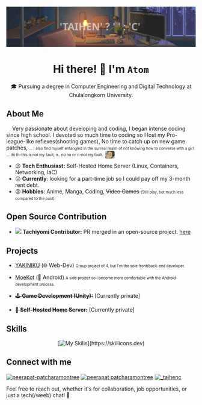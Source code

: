 ![header](assets/header.svg)

<div align="center">

<!-- ![sdf](./assets/home_bg.gif) -->

# Hi there! 👋 I'm `Atom`

🎓 Pursuing a degree in Computer Engineering and Digital Technology at Chulalongkorn University.

</div>

## About Me

  &nbsp;&nbsp;&nbsp; Very passionate about developing and coding, I began intense coding since high school. I devoted so much time to coding so I lost my Pro-league-like reflexes(shooting games), No time to catch up on new game patches, <font size='1'>... I also find myself entangled in the surreal realm of not knowing how to converse with a girl ... thi th-this is not my fault, n.. no no n- n-not my fault.<img src='./assets/hallucinate.png' style='height: 2em; margin-left: 5px; border-radius: 2px; position: absolute;'></img></font>

- 😉 **Tech Enthusiast:** Self-Hosted Home Server (Linux, Containers, Networking, IaC)
- 😣 **Currently**: looking for a part-time job so I could pay off my 3-month rent debt.
- 😫 **Hobbies**: Anime, Manga, Coding, ~~Video Games~~ <font size="1">(Still play, but much less compared to the past)</font>
  
## Open Source Contribution

- <img src='https://github.com/tachiyomiorg.png' width=20> **Tachiyomi Contributor:** PR merged in an open-source project. [here]([link-to-your-pull-request](https://github.com/tachiyomiorg/tachiyomi-extensions/pull/18931))

## Projects

- [YAKINIKU](https://github.com/Taihenc/YAKINIKU/) (🌐 Web-Dev) <font size=1>Group project of 4, but I'm the sole front/back-end developer.</font>
  
- [MoeKot](https://github.com/Taihenc/MoeKot) (📱 Android) <font size=1>A side project so I become more comfortable with the Android development process.</font>
- ~~🕹️ **Game Development (Unity):**~~ [Currently private]
- ~~🏡 **Self-Hosted Home Server:**~~ [Currently private]

## Skills

<div align="center">
  
  [![My Skills](https://skillicons.dev/icons?i=js,ts,html,css,tailwind,react,vite,nextjs,mongodb,cpp,cs,kotlin,py,vscode,androidstudio,)](https://skillicons.dev)
  
</div>

## Connect with me

<p align="left">
<a href="https://linkedin.com/in/peerapat-patcharamontree-138a8b229" target="blank"><img align="center" src="https://raw.githubusercontent.com/rahuldkjain/github-profile-readme-generator/master/src/images/icons/Social/linked-in-alt.svg" alt="peerapat-patcharamontree" height="30" width="40" /></a>
<a href="https://fb.com/profile.php?id=100007253977880" target="blank"><img align="center" src="https://raw.githubusercontent.com/rahuldkjain/github-profile-readme-generator/master/src/images/icons/Social/facebook.svg" alt="peerapat patcharamontree" height="30" width="40" /></a>
<a href="https://instagram.com/_taihenc" target="blank"><img align="center" src="https://raw.githubusercontent.com/rahuldkjain/github-profile-readme-generator/master/src/images/icons/Social/instagram.svg" alt="_taihenc" height="30" width="40" /></a>
</p>

Feel free to reach out, whether it's for collaboration, job opportunities, or just a tech(/weeb) chat! 🚀
